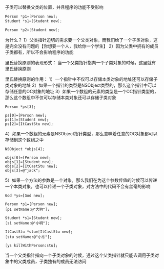 子类可以替换父类的位置，并且程序的功能不受影响
```objectivec
Person *p1=[Person new];
Student *s1=[Student new];

Person *p2=[Student new];
```

为什么？
1）父类指针迫切的需求要一个父类对象，而我们给了一个子类对象，这是完全没有问题的【你想要一个人，我给你一个学生】
2）因为父类中拥有的成员子类都有，所以不会影响程序的功能

里氏替换原则的表现形式：
当一个父类指针指向一个子类对象的时候，这里就有里氏替换原则

里氏替换原则的作用：
1）一个指针中不仅可以存储本类对象的地址还可以存储子类对象的地址
2）如果一个指针的类型是NSObject类型的，那么这个指针中可以存储任意的OC对象的地址
3）如果一个数组的元素的类型是一个OC指针类型的，那么这个数组中不仅可以存储本类对象还可以存储子类对象
```
Person *ps[3];

ps[0]=[Person new];
ps[1]=[Student new];
ps[2]=[ItCastStu new];
```

4）如果一个数组的元素是NSObject指针类型，那么意味着任意的OC对象都可以存储到这个数组之中
```
NSObject *objs[4];

objs[0]=[Person new];
objs[1]=[Student new];
objs[2]=[ItCastStu new];
objs[3]=@"jack";
```

5）如果一个方法的参数是一个对象，那么我们在为这个参数传值的时候可以传递一个本类对象，也可以传递一个子类对象，对方法中的代码不会有丝毫的影响
```
God *ys=[God new];

Person *p1=[Person new];
[p1 setName:@"大狗"];

Student *s1=[Student new];
[s1 setName:@"小明"];

ItCastStu *stu=[ItCastStu new];
[stu setName:@"小东"];

[ys killWithPerson:stu];
```

当一个父类指针指向一个子类对象的时候，通过这个父类指针就只能去调用子类对象中的父类成员，子类独有的成员无法访问